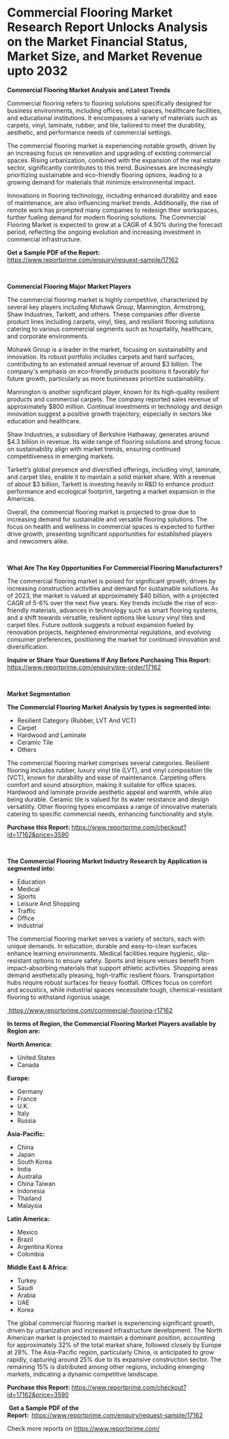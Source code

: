 <p><h1>Commercial Flooring Market Research Report Unlocks Analysis on the Market Financial Status, Market Size, and Market Revenue upto 2032</h1></p><p><strong>Commercial Flooring Market Analysis and Latest Trends</strong></p>
<p><p>Commercial flooring refers to flooring solutions specifically designed for business environments, including offices, retail spaces, healthcare facilities, and educational institutions. It encompasses a variety of materials such as carpets, vinyl, laminate, rubber, and tile, tailored to meet the durability, aesthetic, and performance needs of commercial settings. </p><p>The commercial flooring market is experiencing notable growth, driven by an increasing focus on renovation and upgrading of existing commercial spaces. Rising urbanization, combined with the expansion of the real estate sector, significantly contributes to this trend. Businesses are increasingly prioritizing sustainable and eco-friendly flooring options, leading to a growing demand for materials that minimize environmental impact. </p><p>Innovations in flooring technology, including enhanced durability and ease of maintenance, are also influencing market trends. Additionally, the rise of remote work has prompted many companies to redesign their workspaces, further fueling demand for modern flooring solutions. The Commercial Flooring Market is expected to grow at a CAGR of 4.50% during the forecast period, reflecting the ongoing evolution and increasing investment in commercial infrastructure.</p></p>
<p><strong>Get a Sample PDF of the Report:&nbsp;</strong> <a href="https://www.reportprime.com/enquiry/request-sample/17162?utm_campaign=2924&utm_medium=2&utm_source=Github&utm_content=ia&utm_term=18032025&utm_id=commercial-flooring">https://www.reportprime.com/enquiry/request-sample/17162</a></p>
<p>&nbsp;</p>
<p><strong>Commercial Flooring Major Market Players</strong></p>
<p><p>The commercial flooring market is highly competitive, characterized by several key players including Mohawk Group, Mannington, Armstrong, Shaw Industries, Tarkett, and others. These companies offer diverse product lines including carpets, vinyl, tiles, and resilient flooring solutions catering to various commercial segments such as hospitality, healthcare, and corporate environments.</p><p>Mohawk Group is a leader in the market, focusing on sustainability and innovation. Its robust portfolio includes carpets and hard surfaces, contributing to an estimated annual revenue of around $3 billion. The company's emphasis on eco-friendly products positions it favorably for future growth, particularly as more businesses prioritize sustainability.</p><p>Mannington is another significant player, known for its high-quality resilient products and commercial carpets. The company reported sales revenue of approximately $800 million. Continual investments in technology and design innovation suggest a positive growth trajectory, especially in sectors like education and healthcare.</p><p>Shaw Industries, a subsidiary of Berkshire Hathaway, generates around $4.3 billion in revenue. Its wide range of flooring solutions and strong focus on sustainability align with market trends, ensuring continued competitiveness in emerging markets.</p><p>Tarkett’s global presence and diversified offerings, including vinyl, laminate, and carpet tiles, enable it to maintain a solid market share. With a revenue of about $3 billion, Tarkett is investing heavily in R&D to enhance product performance and ecological footprint, targeting a market expansion in the Americas.</p><p>Overall, the commercial flooring market is projected to grow due to increasing demand for sustainable and versatile flooring solutions. The focus on health and wellness in commercial spaces is expected to further drive growth, presenting significant opportunities for established players and newcomers alike.</p></p>
<p>&nbsp;</p>
<p><strong>What Are The Key Opportunities For Commercial Flooring Manufacturers?</strong></p>
<p><p>The commercial flooring market is poised for significant growth, driven by increasing construction activities and demand for sustainable solutions. As of 2023, the market is valued at approximately $40 billion, with a projected CAGR of 5-6% over the next five years. Key trends include the rise of eco-friendly materials, advances in technology such as smart flooring systems, and a shift towards versatile, resilient options like luxury vinyl tiles and carpet tiles. Future outlook suggests a robust expansion fueled by renovation projects, heightened environmental regulations, and evolving consumer preferences, positioning the market for continued innovation and diversification.</p></p>
<p><strong>Inquire or Share Your Questions If Any Before Purchasing This Report:</strong> <a href="https://www.reportprime.com/enquiry/pre-order/17162?utm_campaign=2924&utm_medium=2&utm_source=Github&utm_content=ia&utm_term=18032025&utm_id=commercial-flooring">https://www.reportprime.com/enquiry/pre-order/17162</a></p>
<p>&nbsp;</p>
<p><strong>Market Segmentation</strong></p>
<p><strong>The Commercial Flooring Market Analysis by types is segmented into:</strong></p>
<p><ul><li>Resilient Category (Rubber, LVT And VCT)</li><li>Carpet</li><li>Hardwood and Laminate</li><li>Ceramic Tile</li><li>Others</li></ul></p>
<p><p>The commercial flooring market comprises several categories. Resilient flooring includes rubber, luxury vinyl tile (LVT), and vinyl composition tile (VCT), known for durability and ease of maintenance. Carpeting offers comfort and sound absorption, making it suitable for office spaces. Hardwood and laminate provide aesthetic appeal and warmth, while also being durable. Ceramic tile is valued for its water resistance and design versatility. Other flooring types encompass a range of innovative materials catering to specific commercial needs, enhancing functionality and style.</p></p>
<p><strong>Purchase this Report:&nbsp;</strong><a href="https://www.reportprime.com/checkout?id=17162&price=3590&utm_campaign=2924&utm_medium=2&utm_source=Github&utm_content=ia&utm_term=18032025&utm_id=commercial-flooring">https://www.reportprime.com/checkout?id=17162&price=3590</a></p>
<p>&nbsp;</p>
<p><strong>The Commercial Flooring Market Industry Research by Application is segmented into:</strong></p>
<p><ul><li>Education</li><li>Medical</li><li>Sports</li><li>Leisure And Shopping</li><li>Traffic</li><li>Office</li><li>Industrial</li></ul></p>
<p><p>The commercial flooring market serves a variety of sectors, each with unique demands. In education, durable and easy-to-clean surfaces enhance learning environments. Medical facilities require hygienic, slip-resistant options to ensure safety. Sports and leisure venues benefit from impact-absorbing materials that support athletic activities. Shopping areas demand aesthetically pleasing, high-traffic resilient floors. Transportation hubs require robust surfaces for heavy footfall. Offices focus on comfort and acoustics, while industrial spaces necessitate tough, chemical-resistant flooring to withstand rigorous usage.</p></p>
<p><a href="https://www.reportprime.com/commercial-flooring-r17162?utm_campaign=2924&utm_medium=2&utm_source=Github&utm_content=ia&utm_term=18032025&utm_id=commercial-flooring">&nbsp;https://www.reportprime.com/commercial-flooring-r17162</a></p>
<p><strong>In terms of Region, the Commercial Flooring Market Players available by Region are:</strong></p>
<p>
    <p> <strong> North America: </strong>
        <ul>
            <li>United States</li>
            <li>Canada</li>
        </ul>
        </p> 
    <p> <strong> Europe: </strong>
        <ul>
            <li>Germany</li>
            <li>France</li>
            <li>U.K.</li>
            <li>Italy</li>
            <li>Russia</li>
        </ul>
        </p> 
    <p> <strong> Asia-Pacific: </strong>
        <ul>
            <li>China</li>
            <li>Japan</li>
            <li>South Korea</li>
            <li>India</li>
            <li>Australia</li>
            <li>China Taiwan</li>
            <li>Indonesia</li>
            <li>Thailand</li>
            <li>Malaysia</li>
        </ul>
        </p> 
    <p> <strong> Latin America: </strong>
        <ul>
            <li>Mexico</li>
            <li>Brazil</li>
            <li>Argentina Korea</li>
            <li>Colombia</li>
        </ul>
        </p> 
    <p> <strong> Middle East & Africa: </strong>
        <ul>
            <li>Turkey</li>
            <li>Saudi</li>
            <li>Arabia</li>
            <li>UAE</li>
            <li>Korea</li>
        </ul>
    </p>
    </p>
<p><p>The global commercial flooring market is experiencing significant growth, driven by urbanization and increased infrastructure development. The North American market is projected to maintain a dominant position, accounting for approximately 32% of the total market share, followed closely by Europe at 28%. The Asia-Pacific region, particularly China, is anticipated to grow rapidly, capturing around 25% due to its expansive construction sector. The remaining 15% is distributed among other regions, including emerging markets, indicating a dynamic competitive landscape.</p></p>
<p><strong>Purchase this Report: </strong><a href="https://www.reportprime.com/checkout?id=17162&price=3590&utm_campaign=2924&utm_medium=2&utm_source=Github&utm_content=ia&utm_term=18032025&utm_id=commercial-flooring">https://www.reportprime.com/checkout?id=17162&price=3590</a></p>
<p>&nbsp;<strong>Get a Sample PDF of the Report:&nbsp;&nbsp;</strong><a href="https://www.reportprime.com/enquiry/request-sample/17162?utm_campaign=2924&utm_medium=2&utm_source=Github&utm_content=ia&utm_term=18032025&utm_id=commercial-flooring">https://www.reportprime.com/enquiry/request-sample/17162</a></p>
<p><strong></strong></p>
<p>Check more reports on <a href="https://www.reportprime.com/?utm_campaign=2924&utm_medium=2&utm_source=Github&utm_content=ia&utm_term=18032025&utm_id=commercial-flooring">https://www.reportprime.com/</a></p>